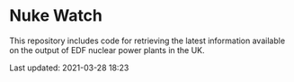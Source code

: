 # Nuke Watch

This repository includes code for retrieving the latest information available on the output of EDF nuclear power plants in the UK.

Last updated: 2021-03-28 18:23